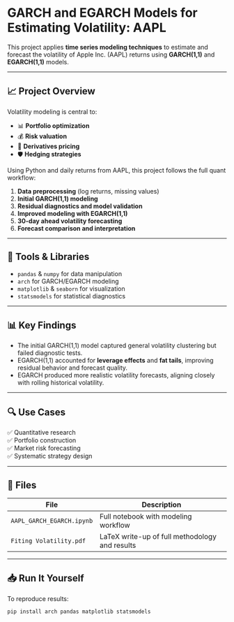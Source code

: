 # GARCH and EGARCH Models for Estimating Volatility: AAPL

This project applies **time series modeling techniques** to estimate and forecast the volatility of Apple Inc. (AAPL) returns using **GARCH(1,1)** and **EGARCH(1,1)** models.

---

## 📈 Project Overview

Volatility modeling is central to:
- 📊 **Portfolio optimization**
- 💰 **Risk valuation**
- 🧮 **Derivatives pricing**
- 🛡 **Hedging strategies**

Using Python and daily returns from AAPL, this project follows the full quant workflow:

1. **Data preprocessing** (log returns, missing values)
2. **Initial GARCH(1,1) modeling**
3. **Residual diagnostics and model validation**
4. **Improved modeling with EGARCH(1,1)**
5. **30-day ahead volatility forecasting**
6. **Forecast comparison and interpretation**

---

## 🔧 Tools & Libraries

- `pandas` & `numpy` for data manipulation
- `arch` for GARCH/EGARCH modeling
- `matplotlib` & `seaborn` for visualization
- `statsmodels` for statistical diagnostics

---

## 📊 Key Findings

- The initial GARCH(1,1) model captured general volatility clustering but failed diagnostic tests.
- EGARCH(1,1) accounted for **leverage effects** and **fat tails**, improving residual behavior and forecast quality.
- EGARCH produced more realistic volatility forecasts, aligning closely with rolling historical volatility.

---

## 🔍 Use Cases

✅ Quantitative research  
✅ Portfolio construction  
✅ Market risk forecasting  
✅ Systematic strategy design  

---

## 📂 Files

| File | Description |
|------|-------------|
| `AAPL_GARCH_EGARCH.ipynb` | Full notebook with modeling workflow |
| `Fiting Volatility.pdf` | LaTeX write-up of full methodology and results |

---

## 📥 Run It Yourself

To reproduce results:
```bash
pip install arch pandas matplotlib statsmodels
